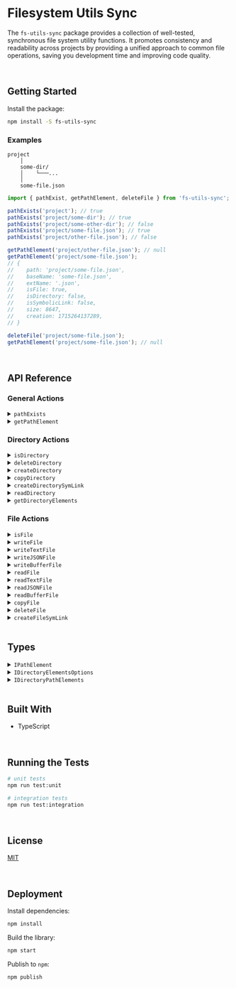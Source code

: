 # Filesystem Utils Sync

The `fs-utils-sync` package provides a collection of well-tested, synchronous file system utility functions. It promotes consistency and readability across projects by providing a unified approach to common file operations, saving you development time and improving code quality.



</br>

## Getting Started

Install the package:
```bash
npm install -S fs-utils-sync
```

### Examples
```
project
    │
    some-dir/
    │    └───...
    │
    some-file.json
```
```typescript
import { pathExist, getPathElement, deleteFile } from 'fs-utils-sync';

pathExists('project'); // true
pathExists('project/some-dir'); // true
pathExists('project/some-other-dir'); // false
pathExists('project/some-file.json'); // true
pathExists('project/other-file.json'); // false

getPathElement('project/other-file.json'); // null
getPathElement('project/some-file.json');
// {
//    path: 'project/some-file.json',
//    baseName: 'some-file.json',
//    extName: '.json',
//    isFile: true,
//    isDirectory: false,
//    isSymbolicLink: false,
//    size: 8647,
//    creation: 1715264137289,
// }

deleteFile('project/some-file.json');
getPathElement('project/some-file.json'); // null
```





<br/>

## API Reference

### General Actions

<details>
  <summary><code>pathExists</code></summary>
  
  Checks if a path exists (file or directory).
  ```typescript
  import { pathExists } from 'fs-utils-sync';

  pathExists('some-existent-dir'); // true
  pathExists('some-non-existent-file.json'); // false
  ```
</details>

<details>
  <summary><code>getPathElement</code></summary>
  
  Reads the content of a given path and returns the stats. If the path doesn't exist, it returns `null`
  ```typescript
  import { getPathElement } from 'fs-utils-sync';

  getPathElement('project/some-file.json');
  // {
  //    path: 'project/some-file.json',
  //    baseName: 'some-file.json',
  //    extName: '.json',
  //    isFile: true,
  //    isDirectory: false,
  //    isSymbolicLink: false,
  //    size: 8647,
  //    creation: 1715264137289,
  // }
  ```
</details>

### Directory Actions

<details>
  <summary><code>isDirectory</code></summary>
  
  Verifies if a given path exists and is a directory.
  ```typescript
  import { isDirectory } from 'fs-utils-sync';

  isDirectory('some-existent-dir'); // true
  isDirectory('some-non-existent-dir'); // false
  isDirectory('some-existent-file.json'); // false
  ```
</details>

<details>
  <summary><code>deleteDirectory</code></summary>
  
  Deletes the directory located in the given path.
  ```typescript
  import { isDirectory, deleteDirectory } from 'fs-utils-sync';

  isDirectory('some-existent-dir'); // true
  deleteDirectory('some-non-existent-dir');
  isDirectory('some-existent-dir'); // false
  ```
</details>

<details>
  <summary><code>createDirectory</code></summary>
  
  Creates a directory at a given path.
  ```typescript
  import { isDirectory, createDirectory } from 'fs-utils-sync';

  isDirectory('some-dir'); // false
  createDirectory('some-dir');
  isDirectory('some-dir'); // true
  ```
</details>

<details>
  <summary><code>copyDirectory</code></summary>
  
  It copies a directory (and sub directories) from `srcPath` to `destPath`. Keep in mind the `destPath` is completely overridden.
  ```typescript
  import { isDirectory, copyDirectory } from 'fs-utils-sync';

  isDirectory('some-dir'); // true
  isDirectory('my-copy'); // false
  copyDirectory('some-dir', 'my-copy');
  isDirectory('my-copy'); // true
  ```
</details>

<details>
  <summary><code>createDirectorySymLink</code></summary>
  
  Creates a symlink for the `target` directory at `path`.
  ```typescript
  import { createDirectorySymLink } from 'fs-utils-sync';

  createDirectorySymLink('some-dir', 'some-dir-symlink');
  ```
</details>

<details>
  <summary><code>readDirectory</code></summary>
  
  Reads the contents of a directory based on the provided options and returns them.
  ```typescript
  import { readDirectory } from 'fs-utils-sync';

  readDirectory('some-dir', true);
  // [
  //   'some-dir/file-01.txt',
  //   'some-dir/file-02.json',
  //   'some-dir/inner',
  //   'some-dir/inner/inner-01.txt'
  // ]
  ```
</details>

<details>
  <summary><code>getDirectoryElements</code></summary>
  
  Retrieves all the path elements in the given directory based on the provided options. 
  IMPORTANT: if the `includeExts` option is provided, make sure to lowercase all extensions (e.g `'.json'`).
  ```typescript
  import { getDirectoryElements } from 'fs-utils-sync';

  getDirectoryElements('fs-test-dir');
  // {
  //   directories: [
  //     {
  //       path: 'fs-test-dir/another-dir',
  //       baseName: 'another-dir',
  //       extName: '',
  //       isFile: false,
  //       isDirectory: true,
  //       isSymbolicLink: false,
  //       size: 4096,
  //       creation: 1733515026497
  //     },
  //     {
  //       path: 'fs-test-dir/some-dir',
  //       baseName: 'some-dir',
  //       extName: '',
  //       isFile: false,
  //       isDirectory: true,
  //       isSymbolicLink: false,
  //       size: 4096,
  //       creation: 1733515026497
  //     }
  //   ],
  //   files: [
  //     {
  //       path: 'fs-test-dir/aafile.json',
  //       baseName: 'aafile.json',
  //       extName: '.json',
  //       isFile: true,
  //       isDirectory: false,
  //       isSymbolicLink: false,
  //       size: 18,
  //       creation: 1733515026497
  //     },
  //     {
  //       path: 'fs-test-dir/afile.txt',
  //       baseName: 'afile.txt',
  //       extName: '.txt',
  //       isFile: true,
  //       isDirectory: false,
  //       isSymbolicLink: false,
  //       size: 12,
  //       creation: 1733515026497
  //     }
  //   ],
  //   symbolicLinks: [
  //     {
  //       path: 'fs-test-dir/aafile-sl.json',
  //       baseName: 'aafile-sl.json',
  //       extName: '.json',
  //       isFile: false,
  //       isDirectory: false,
  //       isSymbolicLink: true,
  //       size: 23,
  //       creation: 1733515026497
  //     },
  //     {
  //       path: 'fs-test-dir/some-dir-sl',
  //       baseName: 'some-dir-sl',
  //       extName: '',
  //       isFile: false,
  //       isDirectory: false,
  //       isSymbolicLink: true,
  //       size: 20,
  //       creation: 1733515026497
  //     }
  //   ]
  // }
  ```
</details>


### File Actions

<details>
  <summary><code>isFile</code></summary>
  
  Verifies if a given path exists and is a file.
  ```typescript
  import { isFile } from 'fs-utils-sync';

  isFile('existent-file.json'); // true
  isFile('non-existent-file.json'); // false
  ```
</details>

<details>
  <summary><code>writeFile</code></summary>
  
  Creates the base directory for a file in case it doesn't exist and then it writes the file.
  ```typescript
  import { writeFile } from 'fs-utils-sync';

  writeFile('test-file.txt', 'Hello World!', { encoding: 'utf-8' });
  ```
</details>

<details>
  <summary><code>writeTextFile</code></summary>
  
  Writes a text file on a given path.
  ```typescript
  import { writeTextFile } from 'fs-utils-sync';

  writeTextFile('test-file.txt', 'Hello World!');
  ```
</details>

<details>
  <summary><code>writeJSONFile</code></summary>
  
  Writes a JSON file on a given path. If an object is provided, it will be stringified.
  ```typescript
  import { writeJSONFile } from 'fs-utils-sync';

  writeJSONFile('test-file.json', { id: 1, nickname: 'test-user' });
  ```
</details>

<details>
  <summary><code>writeBufferFile</code></summary>
  
  Writes a JSON file on a given path. If an object is provided, it will be stringified.
  ```typescript
  import { Buffer } from 'node:buffer';
  import { writeBufferFile } from 'fs-utils-sync';

  writeBufferFile('test-file', Buffer.from('Hello World!'));
  ```
</details>

<details>
  <summary><code>readFile</code></summary>
  
  Reads and returns the contents of a file.
  ```typescript
  import { readFile } from 'fs-utils-sync';

  readFile('test-file.txt', { encoding: 'utf-8' }); // 'Hello World!'
  ```
</details>

<details>
  <summary><code>readTextFile</code></summary>
  
  Reads a text file and returns its contents.
  ```typescript
  import { readTextFile } from 'fs-utils-sync';

  readTextFile('test-file.txt'); // 'Hello World!'
  ```
</details>

<details>
  <summary><code>readJSONFile</code></summary>
  
  Reads a text file, parses and returns its contents.
  ```typescript
  import { readJSONFile } from 'fs-utils-sync';

  readJSONFile('test-file.json'); // { id: 1, nickname: 'test-user' }
  ```
</details>

<details>
  <summary><code>readBufferFile</code></summary>
  
  Reads a Buffer file and returns its contents.
  ```typescript
  import { readBufferFile } from 'fs-utils-sync';

  readBufferFile('test-file'); // <Buffer 48 65 6c 6c 6f 20 57 6f 72 6c 64 21>
  ```
</details>

<details>
  <summary><code>copyFile</code></summary>
  
  Copies a file from `srcPath` to `destPath`, replacing the destination if it exists.
  ```typescript
  import { isFile, copyFile } from 'fs-utils-sync';

  isFile('file-a.json'); // true
  isFile('file-b.json'); // false
  copyFile('file-a.json', 'file-b.json');
  isFile('file-b.json'); // true
  ```
</details>

<details>
  <summary><code>deleteFile</code></summary>
  
  Deletes the file located at the provided `path`.
  ```typescript
  import { isFile, deleteFile } from 'fs-utils-sync';

  isFile('file-a.json'); // true
  deleteFile('file-a.json');
  isFile('file-a.json'); // false
  ```
</details>

<details>
  <summary><code>createFileSymLink</code></summary>
  
  Creates a symlink for a given file.
  ```typescript
  import { createFileSymLink } from 'fs-utils-sync';

  createFileSymLink('test-file.txt', 'test-file-symlink.txt');
  ```
</details>





<br/>

## Types

<details>
  <summary><code>IPathElement</code></summary>
  
  The most relevant information regarding a path element, extracted by making use of the `lstat` function.
  ```typescript
  interface IPathElement {
    // the relative path of the el
    path: string;

    // the base name of the el
    baseName: string;

    // the ext of the el (e.g '.json'). If the el has no ext, it will be an empty string ('')
    extName: string;

    // true if the el is a file
    isFile: boolean;

    // true if the el is a directory
    isDirectory: boolean;

    // true if the el is a symbolic link
    isSymbolicLink: boolean; // when this property is true, isFile & isDirectory are false

    // the size in bytes of the el
    size: number;

    // the date in which the el was created (in milliseconds)
    creation: number;
  }
  ```
</details>

<details>
  <summary><code>IDirectoryElementsOptions</code></summary>
  
  When querying the path elements from within a directory, a series of filters and sorting options can be provided.
  ```typescript
  import { ISortDirection } from 'web-utils-kit';

  type IDirectoryElementsKeySort = 'baseName' | 'size' | 'creation';

  type IDirectoryElementsOptions = {
    // the key that will be used to sort the elements. Defaults to 'baseName'
    sortByKey: IDirectoryElementsKeySort;

    // the sort order that will be applied to the elements. Defaults to 'asc'
    sortOrder: ISortDirection;

    // the list of file extensions that will be included. Defaults to [] (includes all exts)
    includeExts: string[];
  };
  ```
</details>

<details>
  <summary><code>IDirectoryPathElements</code></summary>
  
  The output emitted when retrieving all the path elements within a directory.
  ```typescript
  type IDirectoryPathElements = {
    directories: IPathElement[];
    files: IPathElement[];
    symbolicLinks: IPathElement[];
  };
  ```
</details>





<br/>

## Built With

- TypeScript




<br/>

## Running the Tests

```bash
# unit tests
npm run test:unit

# integration tests
npm run test:integration
```





<br/>

## License

[MIT](https://choosealicense.com/licenses/mit/)





<br/>

## Deployment

Install dependencies:
```bash
npm install
```


Build the library:
```bash
npm start
```


Publish to `npm`:
```bash
npm publish
```
